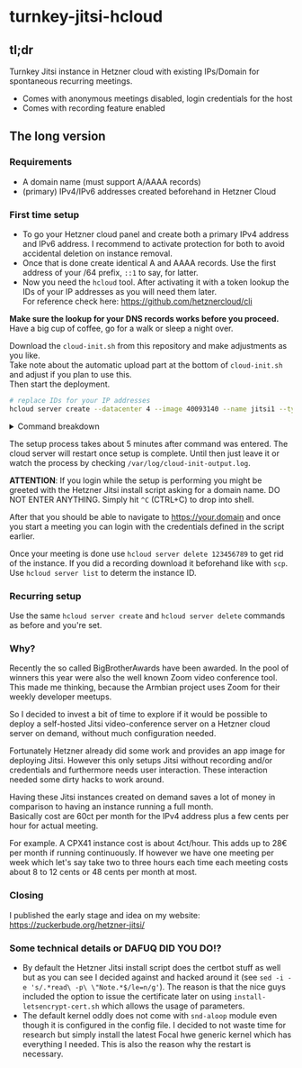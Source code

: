 # turnkey-jitsi-hcloud


## tl;dr
Turnkey Jitsi instance in Hetzner cloud with existing IPs/Domain for spontaneous recurring meetings.

- Comes with anonymous meetings disabled, login credentials for the host
- Comes with recording feature enabled

## The long version

### Requirements

- A domain name (must support A/AAAA records)
- (primary) IPv4/IPv6 addresses created beforehand in Hetzner Cloud

### First time setup

- To go your Hetzner cloud panel and create both a primary IPv4 address and IPv6 address. I recommend to activate protection for both to avoid accidental deletion on instance removal.
- Once that is done create identical A and AAAA records. Use the first address of your /64 prefix, `::1` to say, for latter.
- Now you need the `hcloud` tool. After activating it with a token lookup the IDs of your IP addresses as you will need them later.  
For reference check here: <https://github.com/hetznercloud/cli>

__Make sure the lookup for your DNS records works before you proceed.__ Have a big cup of coffee, go for a walk or sleep a night over.

Download the `cloud-init.sh` from this repository and make adjustments as you like.  
Take note about the automatic upload part at the bottom of `cloud-init.sh` and adjust if you plan to use this.  
Then start the deployment.  

```bash
# replace IDs for your IP addresses
hcloud server create --datacenter 4 --image 40093140 --name jitsi1 --type cpx41 --primary-ipv4 12345678 --primary-ipv6 12345679 --user-data-from-file cloud-init.sh
```

<details>
  <summary>Command breakdown</summary>
  
- `--datacenter` replace the ID if you want a datacenter closer to you, like in the United States. `4` is Falkenstein, Germany.  
- `--image` at the moment of creating this script 40093140 was the app image for Jitsi on amd64 architecture.  
- `--name` A random name for your server.  
- `--type` the instance type to be created. If you do not plan to record `cpx21` or even `cpx11` should work just fine.  
For recording however we need much more power since video encoding will be done by the CPU. Use `cpx41` in this case.
- `--primary-ipv4` and `--primary-ipv6` are the IDs of your IP addresses you configured beforehand.  
- `--user-data-from-file` pass all the commands in the script to cloud-init to be executed immediately after server creation.

</details>  
  
  
The setup process takes about 5 minutes after command was entered. The cloud server will restart once setup is complete. Until then just leave it or watch the process by checking `/var/log/cloud-init-output.log`.  

**ATTENTION**: If you login while the setup is performing you might be greeted with the Hetzner Jitsi install script asking for a domain name. DO NOT ENTER ANYTHING. Simply hit `^C` (CTRL+C) to drop into shell.

After that you should be able to navigate to https://your.domain and once you start a meeting you can login with the credentials defined in the script earlier.

Once your meeting is done use `hcloud server delete 123456789` to get rid of the instance. If you did a recording download it beforehand like with `scp`.  
Use `hcloud server list` to determ the instance ID.

### Recurring setup

Use the same `hcloud server create`  and `hcloud server delete` commands as before and you're set.

### Why?

Recently the so called BigBrotherAwards have been awarded. In the pool of winners this year were also the well known Zoom video conference tool. This made me thinking, because the Armbian project uses Zoom for their weekly developer meetups.

So I decided to invest a bit of time to explore if it would be possible to deploy a self-hosted Jitsi video-conference server on a Hetzner cloud server on demand, without much configuration needed.

Fortunately Hetzner already did some work and provides an app image for deploying Jitsi. However this only setups Jitsi without recording and/or credentials and furthermore needs user interaction. These interaction needed some dirty hacks to work around.

Having these Jitsi instances created on demand saves a lot of money in comparison to having an instance running a full month.  
Basically cost are 60ct per month for the IPv4 address plus a few cents per hour for actual meeting.  

For example. A CPX41 instance cost is about 4ct/hour. This adds up to 28€ per month if running continuously. If however we have one meeting per week which let's say take two to three hours each time each meeting costs about 8 to 12 cents or 48 cents per month at most.

### Closing

I published the early stage and idea on my website: https://zuckerbude.org/hetzner-jitsi/

### Some technical details or DAFUQ DID YOU DO!?

- By default the Hetzner Jitsi install script does the certbot stuff as well but as you can see I decided against and hacked around it (see `sed -i -e 's/.*read\ -p\ \"Note.*$/le=n/g'`). The reason is that the nice guys included the option to issue the certificate later on using `install-letsencrypt-cert.sh` which allows the usage of parameters.
- The default kernel oddly does not come with `snd-aloop` module even though it is configured in the config file. I decided to not waste time for research but simply install the latest Focal hwe generic kernel which has everything I needed. This is also the reason why the restart is necessary.
